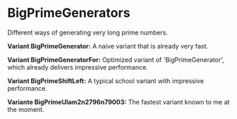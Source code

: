 # BigPrimeGenerators
Different ways of generating very long prime numbers.

**Variant BigPrimeGenerator:**
A naive variant that is already very fast.

**Variant BigPrimeGeneratorFor:**
Optimized variant of 'BigPrimeGenerator', which already delivers impressive performance. 

**Variant BigPrimeShiftLeft:**
A typical school variant with impressive performance.

**Variante BigPrimeUlam2n2796n79003:**
The fastest variant known to me at the moment.
